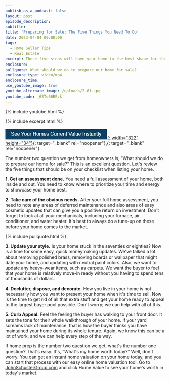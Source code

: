 ```yaml
---
publish_as_a_podcast: false
layout: post
episode_description:
subtitle:
title: 'Preparing for Sale: The Five Things You Need To Do'
date: 2023-04-04 00:00:00
tags:
  - Home Seller Tips
  - Real Estate
excerpt: These five steps will have your home in the best shape for the market.
enclosure:
pullquote: What should we do to prepare our home for sale?
enclosure_type: video/mp4
enclosure_time:
use_youtube_image: true
youtube_alternate_image: /uploads/2-61.jpg
youtube_code: _6STq66REzk
---
```

{% include youtube.html %}

{% include excerpt.html %}

[![](/uploads/image.JPG){: width="322" height="34"}](https://johnschustergroup.hifello.com/lp/0e8edd4e-bf94-4c4c-b34d-d94485d77369){: target="_blank" rel="noopener"}[.](https://johnschustergroup.hifello.com/lp/0e8edd4e-bf94-4c4c-b34d-d94485d77369){: target="_blank" rel="noopener"}

The number two question we get from homeowners is, “What should we do to prepare our home for sale?” This is an excellent question. Let's review the five things that should be on your checklist when listing your home.

**1\. Get an assessment done.** You need a full assessment of your home, both inside and out. You need to know where to prioritize your time and energy to showcase your home best.

**2\. Take care of the obvious needs.** After your full home assessment, you need to note any areas of deferred maintenance and also areas of easy cosmetic updates that can give you a positive return on investment. Don't forget to look at all your mechanicals, including your furnace, air conditioner, and water heater. It's best to always do a tune-up on these before your home comes to the market.

{% include pullquote.html %}

**3\. Update your style.** Is your home stuck in the seventies or eighties? Now is a time for some easy, quick moneymaking updates. We've talked a lot about removing polished brass, removing boards or wallpaper that might date your home, and updating with neutral paint colors. Also, we want to update any heavy-wear items, such as carpets. We want the buyer to feel that your home is relatively move-in ready without you having to spend tens of thousands of dollars.

**4\. Declutter, dispose, and decorate.** How you live in your home is not necessarily how you want to present your home when it's time to sell. Now is the time to get rid of all that extra stuff and get your home ready to appeal to the largest buyer pool possible. Don't worry; we can help with all of this.

**5\. Curb Appeal.** Feel the feeling the buyer has walking to your front door. It sets the tone for their whole walkthrough of your home. If your yard screams lack of maintenance, that is how the buyer thinks you have maintained your home during its whole tenure. Again, we know this can be a lot of work, and we can help every step of the way.

If home prep is the number two question we get, what's the number one question? That's easy. It's, “What's my home worth today?” Well, don't worry. You can get an instant home valuation on your home today, and you can start that process with our easy online home valuation tool. Go to [JohnSchusterGroup.com](https://www.johnschustergroup.com/) and click Home Value to see your home's worth in today's market.